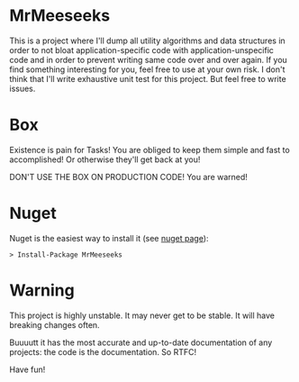
# MrMeeseeks
This is a project where I'll dump all utility algorithms and data structures in order to not bloat application-specific code with application-unspecific code and in order to prevent writing same code over and over again.
If you find something interesting for you, feel free to use at your own risk. I don't think that I'll write exhaustive unit test for this project. But feel free to write issues.

# Box
Existence is pain for Tasks! You are obliged to keep them simple and fast to accomplished! Or otherwise they'll get back at you!

DON'T USE THE BOX ON PRODUCTION CODE! You are warned!

# Nuget

Nuget is the easiest way to install it (see [nuget page](https://www.nuget.org/packages/MrMeeseeks/69.0.0)):

```
> Install-Package MrMeeseeks
```

# Warning

This project is highly unstable. It may never get to be stable. It will have breaking changes often. 

Buuuutt it has the most accurate and up-to-date documentation of any projects: the code is the documentation. So RTFC!

Have fun!
